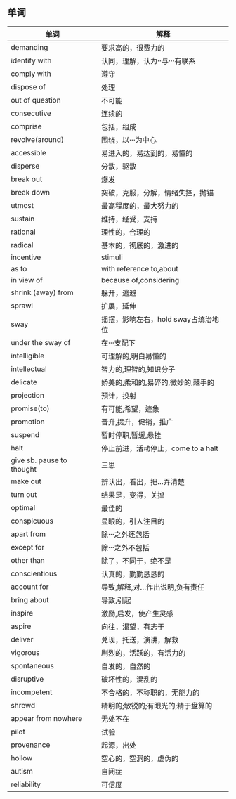 ## 单词   

|单词 |解释  |
|------------|---------|
|demanding   |要求高的，很费力的|
|identify with|认同，理解，认为··与···有联系|
|comply with  |遵守  |
|dispose of  |处理 |
|out of question |不可能 |
|consecutive |连续的 |
|comprise|包括，组成|
|revolve(around)|围绕，以···为中心|
|accessible | 易进入的，易达到的，易懂的 |
|disperse | 分散，驱散 |
|break out |爆发 |
|break down |突破，克服，分解，情绪失控，抛锚|
|utmost|最高程度的，最大努力的|
|sustain|维持，经受，支持|
|rational|理性的，合理的|
|radical|基本的，彻底的，激进的|
|incentive|stimuli|
|as to|with reference to,about|
|in view of|because of,considering|
|shrink (away) from|躲开，逃避|
|sprawl|扩展，延伸|
|sway|摇摆，影响左右，hold sway占统治地位|
|under the sway of|在···支配下|
|intelligible|可理解的,明白易懂的|
|intellectual|智力的,理智的,知识分子|
|delicate|娇美的,柔和的,易碎的,微妙的,棘手的|
|projection|预计，投射|
|promise(to)|有可能,希望，迹象|
|promotion|晋升,提升，促销，推广|
|suspend|暂时停职,暂缓,悬挂|
|halt|停止前进，活动停止，come to a halt|
|give sb. pause to thought|三思|
|make out|辨认出，看出，把…弄清楚|
|turn out|结果是，变得，关掉|
|optimal|最佳的|
|conspicuous|显眼的，引人注目的|
|apart from|除···之外还包括|
|except for|除···之外不包括|
|other than|除了，不同于，绝不是|
|conscientious|认真的，勤勤恳恳的|
|account for|导致,解释,对…作出说明,负有责任
|bring about|导致,引起|
|inspire|激励,启发，使产生灵感|
|aspire|向往，渴望，有志于|
|deliver|兑现，托送，演讲，解救|
|vigorous|剧烈的，活跃的，有活力的|
|spontaneous|自发的，自然的|
|disruptive|破坏性的，混乱的|
|incompetent|不合格的，不称职的，无能力的|
|shrewd|精明的;敏锐的;有眼光的;精于盘算的|
|appear from nowhere|无处不在|
|pilot|试验|
|provenance|起源，出处|
|hollow|空心的，空洞的，虚伪的|
|autism|自闭症|
|reliability|可信度|